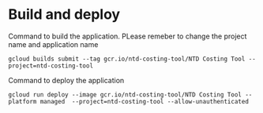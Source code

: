 # Build and deploy

Command to build the application. PLease remeber to change the project name and application name
```
gcloud builds submit --tag gcr.io/ntd-costing-tool/NTD Costing Tool --project=ntd-costing-tool
```

Command to deploy the application
```
gcloud run deploy --image gcr.io/ntd-costing-tool/NTD Costing Tool --platform managed  --project=ntd-costing-tool --allow-unauthenticated
```
